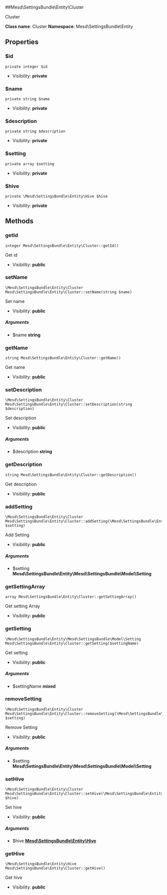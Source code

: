 ##Mesd\SettingsBundle\Entity\Cluster

Cluster




**Class name**: Cluster
**Namespace**: Mesd\SettingsBundle\Entity





Properties
----------


### $id

    private integer $id





* Visibility: **private**


### $name

    private string $name





* Visibility: **private**


### $description

    private string $description





* Visibility: **private**


### $setting

    private array $setting





* Visibility: **private**


### $hive

    private \Mesd\SettingsBundle\Entity\Hive $hive





* Visibility: **private**


Methods
-------


### getId

    integer Mesd\SettingsBundle\Entity\Cluster::getId()

Get id



* Visibility: **public**




### setName

    \Mesd\SettingsBundle\Entity\Cluster Mesd\SettingsBundle\Entity\Cluster::setName(string $name)

Set name



* Visibility: **public**


##### Arguments
* $name **string**



### getName

    string Mesd\SettingsBundle\Entity\Cluster::getName()

Get name



* Visibility: **public**




### setDescription

    \Mesd\SettingsBundle\Entity\Cluster Mesd\SettingsBundle\Entity\Cluster::setDescription(string $description)

Set description



* Visibility: **public**


##### Arguments
* $description **string**



### getDescription

    string Mesd\SettingsBundle\Entity\Cluster::getDescription()

Get description



* Visibility: **public**




### addSetting

    \Mesd\SettingsBundle\Entity\Cluster Mesd\SettingsBundle\Entity\Cluster::addSetting(\Mesd\SettingsBundle\Entity\Mesd\SettingsBundle\Model\Setting $setting)

Add Setting



* Visibility: **public**


##### Arguments
* $setting **Mesd\SettingsBundle\Entity\Mesd\SettingsBundle\Model\Setting**



### getSettingArray

    array Mesd\SettingsBundle\Entity\Cluster::getSettingArray()

Get setting Array



* Visibility: **public**




### getSetting

    \Mesd\SettingsBundle\Entity\Mesd\SettingsBundle\Model\Setting Mesd\SettingsBundle\Entity\Cluster::getSetting($settingName)

Get setting



* Visibility: **public**


##### Arguments
* $settingName **mixed**



### removeSetting

    \Mesd\SettingsBundle\Entity\Cluster Mesd\SettingsBundle\Entity\Cluster::removeSetting(\Mesd\SettingsBundle\Entity\Mesd\SettingsBundle\Model\Setting $setting)

Remove Setting



* Visibility: **public**


##### Arguments
* $setting **Mesd\SettingsBundle\Entity\Mesd\SettingsBundle\Model\Setting**



### setHive

    \Mesd\SettingsBundle\Entity\Cluster Mesd\SettingsBundle\Entity\Cluster::setHive(\Mesd\SettingsBundle\Entity\Hive $hive)

Set hive



* Visibility: **public**


##### Arguments
* $hive **[Mesd\SettingsBundle\Entity\Hive](Mesd-SettingsBundle-Entity-Hive.md)**



### getHive

    \Mesd\SettingsBundle\Entity\Hive Mesd\SettingsBundle\Entity\Cluster::getHive()

Get hive



* Visibility: **public**



